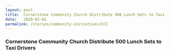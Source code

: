 ```yaml
---
layout: post
title:  Cornerstone Community Church Distribute 500 Lunch Sets to Taxi Drivers
date:   2020-03-01
permalink: /stories/community-initiatives/CCC
---
```


### Cornerstone Community Church Distribute 500 Lunch Sets to Taxi Drivers
